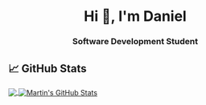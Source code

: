 <h1 align="center">Hi 👋, I'm Daniel</h1>
<h3 align="center">Software Development Student</h3>

## &#x1f4c8; GitHub Stats

<a href="https://github.com/io-berg/io-berg">
  <img align="center" src="https://github-readme-stats.vercel.app/api/top-langs/?username=io-berg&title_color=ffffff&text_color=c9cacc&icon_color=2bbc8a&bg_color=1d1f21&langs_count=3" />
</a>
<a href="https://github.com/io-berg/io-berg">
  <img align="center" src="https://github-readme-stats.vercel.app/api?username=io-berg&show_icons=true&line_height=27&count_private=true&title_color=ffffff&text_color=c9cacc&icon_color=2bbc8a&bg_color=1d1f21" alt="Martin's GitHub Stats" />
</a>
